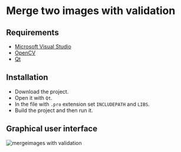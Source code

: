 # Merge two images with validation

## Requirements

* [Microsoft Visual Studio](https://https://www.visualstudio.com/)
* [OpenCV](https://opencv.org/)
* [Qt](https://www.qt.io/)

## Installation

* Download the project.
* Open it with `Qt`.
* In the file with `.pro` extension set `INCLUDEPATH` and `LIBS`.
* Build the project and then run it.

## Graphical user interface

![mergeimages with validation](https://user-images.githubusercontent.com/20202617/32292327-7625ef88-bf48-11e7-8792-9d80e00508d2.png)